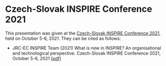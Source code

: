 # Czech-Slovak INSPIRE Conference 2021
This presentation was given at the [Czech-Slovak INSPIRE Conference 2021](https://inspirujmese.cz/#o-konferenci), held on October 5-6, 2021. They can be cited as follows:

* JRC-EC INSPIRE Team (2021) What is new in INSPIRE? An organisational and technological perspective. Czech-Slovak INSPIRE Conference 2021, October 5-6, 2021 [[pdf]()]
